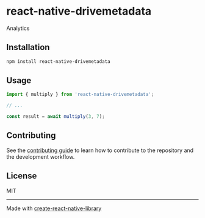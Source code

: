 # react-native-drivemetadata

Analytics

## Installation

```sh
npm install react-native-drivemetadata
```

## Usage


```js
import { multiply } from 'react-native-drivemetadata';

// ...

const result = await multiply(3, 7);
```


## Contributing

See the [contributing guide](CONTRIBUTING.md) to learn how to contribute to the repository and the development workflow.

## License

MIT

---

Made with [create-react-native-library](https://github.com/callstack/react-native-builder-bob)
